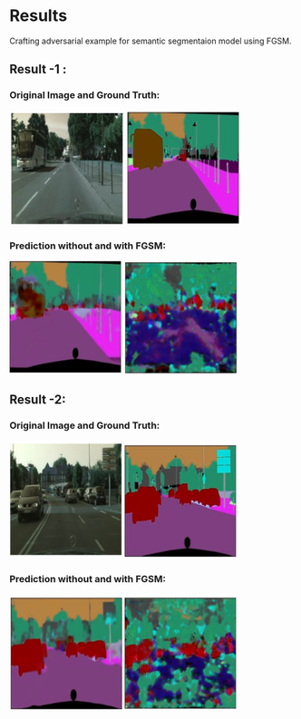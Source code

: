 # Results
Crafting adversarial example for semantic segmentaion model using FGSM.
## Result -1 :
### Original Image and Ground Truth:
![alt-text-1](Results/org_1.PNG "Clean Image") ![alt-text-2](Results/true_1.PNG "Ground truth")

### Prediction without and with FGSM:
![alt-text-1](Results/pred_1.PNG "Prediction without Noise") ![alt-text-2](Results/noisy_1.PNG "Prediction with FGSM")

## Result -2:
### Original Image and Ground Truth:
![alt-text-1](Results/org_3.PNG "Clean Image") ![alt-text-2](Results/true_3.PNG "Ground truth")

### Prediction without and with FGSM:
![alt-text-1](Results/pred_3.PNG "Prediction without Noise") ![alt-text-2](Results/noisy_3.PNG "Prediction with FGSM")
